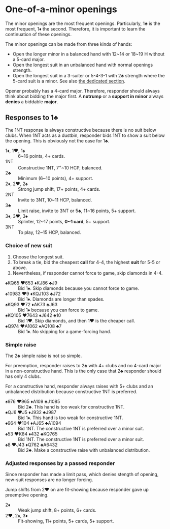 One-of-a-minor openings
=======================
The minor openings are the most frequent openings.  Particularly, 1♣ is the
most frequent, 1♦ the second.  Therefore, it is important to learn the
continuation of these openings.

The minor openings can be made from three kinds of hands:

* Open the longer minor in a balanced hand with 12~14 or 18~19 H without a
  5-card major.
* Open the longest suit in an unbalanced hand with normal openings strength.
* Open the longest suit in a 3-suiter or 5-4-3-1 with 2♣ strength where the
  5-card suit is a minor.  See also [the dedicated section][big].

Opener probably has a 4-card major.  Therefore, responder should always think
about bidding the major first.  A **notrump** or a **support in minor** always
**denies** a biddable **major**.

[big]: openings.md#what-to-bid-with-a-big-hand

Responses to 1♣
---------------
The 1NT response is always constructive because there is no suit below clubs.
When 1NT acts as a dustbin, responder bids 1NT to show a suit below the
opening.  This is obviously not the case for 1♣.

<dl>
  <dt>1♦, 1♥, 1♠</dt>
  <dd>6~16 points, 4+ cards.</dd>

  <dt>1NT</dt>
  <dd>Constructive 1NT, 7<sup>+</sup>~10 HCP, balanced.</dd>

  <dt>2♣</dt>
  <dd>Minimum (6~10 points), 4+ support.</dd>

  <dt>2♦, 2♥, 2♠</dt>
  <dd>Strong jump shift, 17+ points, 4+ cards.</dd>

  <dt>2NT</dt>
  <dd>Invite to 3NT, 10~11 HCP, balanced.</dd>

  <dt>3♣</dt>
  <dd>Limit raise, invite to 3NT or 5♣, 11~16 points, 5+ support.</dd>

  <dt>3♦, 3♥, 3♠</dt>
  <dd>Splinter, 12~17 points, <strong>0~1 card</strong>, 5+ support.</dd>

  <dt>3NT</dt>
  <dd>To play, 12~15 HCP, balanced.</dd>
</dl>

### Choice of new suit ###
1. Choose the longest suit.
2. To break a tie, bid the cheapest **call** for 4-4, the highest **suit** for
   5-5 or above.
3. Nevertheless, if responder cannot force to game, skip diamonds in 4-4.

<dl>
  <dt>♠KQ65 ♥653 ♦KJ86 ♣J9</dt>
  <dd>Bid 1♠.  Skip diamonds because you cannot force to game.</dd>

  <dt>♠10983 ♥9 ♦KQJ103 ♣J72</dt>
  <dd>Bid 1♦.  Diamonds are longer than spades.</dd>

  <dt>♠KQ93 ♥72 ♦AK73 ♣J63</dt>
  <dd>Bid 1♦ because you can force to game.</dd>

  <dt>♠KQ105 ♥7643 ♦J642 ♣10</dt>
  <dd>Bid 1♥.  Skip diamonds, and then 1♥ is the cheaper call.</dd>

  <dt>♠Q974 ♥A1062 ♦AQ108 ♣7</dt>
  <dd>Bid 1♦.  No skipping for a game-forcing hand.</dd>
</dl>

### Simple raise ###
The 2♣ simple raise is not so simple.

For preemption, responder raises to 2♣ with 4+ clubs and no 4-card major in a
non-constructive hand.  This is the only case that 2♣ responder should has only
4 clubs.

For a constructive hand, responder always raises with 5+ clubs and an
unbalanced distribution because constructive 1NT is preferred.

<dl>
  <dt>♠976 ♥965 ♦A109 ♣J1085</dt>
  <dd>Bid 2♣.  This hand is too weak for constructive 1NT.</dd>

  <dt>♠QJ6 ♥J5 ♦J932 ♣J987</dt>
  <dd>Bid 1♦.  This hand is too weak for constructive 1NT.</dd>

  <dt>♠964 ♥104 ♦AJ65 ♣A1094</dt>
  <dd>Bid 1NT.  The constructive 1NT is preferred over a minor suit.</dd>

  <dt>♠53 ♥K84 ♦432 ♣KQ765</dt>
  <dd>Bid 1NT.  The constructive 1NT is preferred over a minor suit.</dd>

  <dt>♠8 ♥J43 ♦Q762 ♣A6432</dt>
  <dd>Bid 2♣.  Make a constructive raise with unbalanced distribution.</dd>
</dl>

### Adjusted responses by a passed responder ###
Since responder has made a limit pass, which denies stength of opening,
new-suit responses are no longer forcing.

Jump shifts from 2♥ on are fit-showing because responder gave up preemptive
opening.

<dl>
  <dt>2♦</dt>
  <dd>Weak jump shift, 8+ points, 6+ cards.</dd>

  <dt>2♥, 2♠, 3♦</dt>
  <dd>Fit-showing, 11+ points, 5+ cards, 5+ support.</dd>
</dl>
